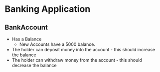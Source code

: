 # Banking Application


## BankAccount

- Has a Balance
    - New Accounts have a 5000 balance.
- The holder can deposit money into the account - this should increase the balance
- The holder can withdraw money from the account - this should decrease the balance

